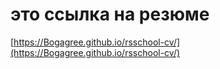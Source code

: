 # это ссылка на резюме

[https://Bogagree.github.io/rsschool-cv/](https://Bogagree.github.io/rsschool-cv/)

